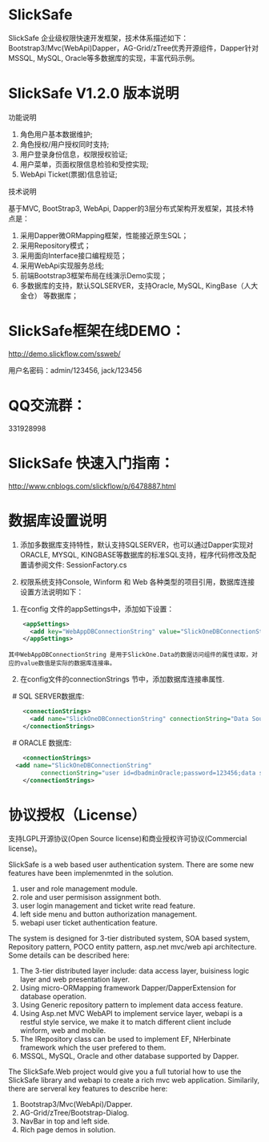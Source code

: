 ﻿# SlickSafe

SlickSafe 企业级权限快速开发框架，技术体系描述如下：Bootstrap3/Mvc(WebApi)Dapper，AG-Grid/zTree优秀开源组件，Dapper针对MSSQL, MySQL, Oracle等多数据库的实现，丰富代码示例。

# SlickSafe V1.2.0 版本说明

功能说明

1. 角色用户基本数据维护;
2. 角色授权/用户授权同时支持;
3. 用户登录身份信息，权限授权验证;
4. 用户菜单，页面权限信息检验和受控实现;
5. WebApi Ticket(票据)信息验证;


技术说明

基于MVC, BootStrap3, WebApi, Dapper的3层分布式架构开发框架，其技术特点是：

1.  采用Dapper微ORMapping框架，性能接近原生SQL；
2.  采用Repository模式；
3.  采用面向Interface接口编程规范；
4.  采用WebApi实现服务总线;
5.  前端Bootstrap3框架布局在线演示Demo实现；
6.  多数据库的支持，默认SQLSERVER，支持Oracle, MySQL, KingBase（人大金仓） 等数据库；

# SlickSafe框架在线DEMO：

http://demo.slickflow.com/ssweb/

用户名密码：admin/123456, jack/123456

# QQ交流群：

331928998

# SlickSafe 快速入门指南：

http://www.cnblogs.com/slickflow/p/6478887.html

# 数据库设置说明

1. 添加多数据库支持特性，默认支持SQLSERVER，也可以通过Dapper实现对ORACLE, MYSQL, KINGBASE等数据库的标准SQL支持，程序代码修改及配置请参阅文件: SessionFactory.cs

2. 权限系统支持Console, Winform 和 Web 各种类型的项目引用，数据库连接设置方法说明如下：

  1) 在config 文件的appSettings中，添加如下设置：
~~~ xml
    <appSettings>
      <add key="WebAppDBConnectionString" value="SlickOneDBConnectionString"/>
    </appSettings>
~~~
    其中WebAppDBConnectionString 是用于SlickOne.Data的数据访问组件的属性读取，对应的value数值是实际的数据库连接串。

  2) 在config文件的connectionStrings 节中，添加数据库连接串属性.

   # SQL SERVER数据库:
~~~ xml
    <connectionStrings>
      <add name="SlickOneDBConnectionString" connectionString="Data Source=127.0.0.1;Initial Catalog=SODB;Integrated Security=False;User ID=sa;Password=1234;Connect Timeout=15;Encrypt=False;TrustServerCertificate=False" />
    </connectionStrings>
~~~

   # ORACLE 数据库:
~~~ xml
    <connectionStrings>
  <add name="SlickOneDBConnectionString" 
         connectionString="user id=dbadminOracle;password=123456;data source=(DESCRIPTION=(ADDRESS=(PROTOCOL=tcp)(HOST=127.0.0.1)(PORT=1521))(CONNECT_DATA=(SERVICE_NAME=XE)))"/>
    </connectionStrings>
~~~


# 协议授权（License）
支持LGPL开源协议(Open Source license)和商业授权许可协议(Commercial license)。



SlickSafe is a web based user authentication system. There are some new features have been 
implemenmted in the solution. 

1. user and role management module.
2. role and user permisison assignment both.
3. user login management and ticket write read feature.
4. left side menu and button authorization management.
5. webapi user ticket authentication feature.

The system  is designed for 3-tier distributed system, SOA based system, Repository pattern, POCO entity pattern, asp.net mvc/web api architecture. Some details can be described here:

1. The 3-tier distributed layer include: data access layer, buisiness logic layer and web presentation layer.
2. Using micro-ORMapping framework Dapper/DapperExtension for database operation.
3. Using Generic repository pattern to implement data access feature.
4. Using Asp.net MVC WebAPI to implement service layer, webapi is a restful style service, we make it
   to match different client include winform, web and mobile.
5. The IRepository class can be used to implement EF, NHerbinate framework which the user prefered to them.
6. MSSQL, MySQL, Oracle and other database supported by Dapper.
 
The SlickSafe.Web project would give you a full tutorial how to use the SlickSafe library and webapi to create a rich mvc web
application. Similarily, there are serveral key features to describe here:

1. Bootstrap3/Mvc(WebApi)/Dapper.
2. AG-Grid/zTree/Bootstrap-Dialog.
3. NavBar in top and left side.
4. Rich page demos in solution.



